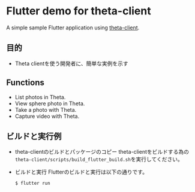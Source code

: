 # Flutter demo for theta-client

A simple sample Flutter application using [theta-client](https://github.com/ricohapi/theta-client).

## 目的

* Theta clientを使う開発者に、簡単な実例を示す

## Functions

* List photos in Theta.
* View sphere photo in Theta.
* Take a photo with Theta.
* Capture video with Theta.

## ビルドと実行例

* theta-clientのビルドとパッケージのコピー
theta-clientをビルドする為の`theta-client/scripts/build_flutter_build.sh`を実行してください。

* ビルドと実行
Flutterのビルドと実行は以下の通りです。

  ```
  $ flutter run
  ```
